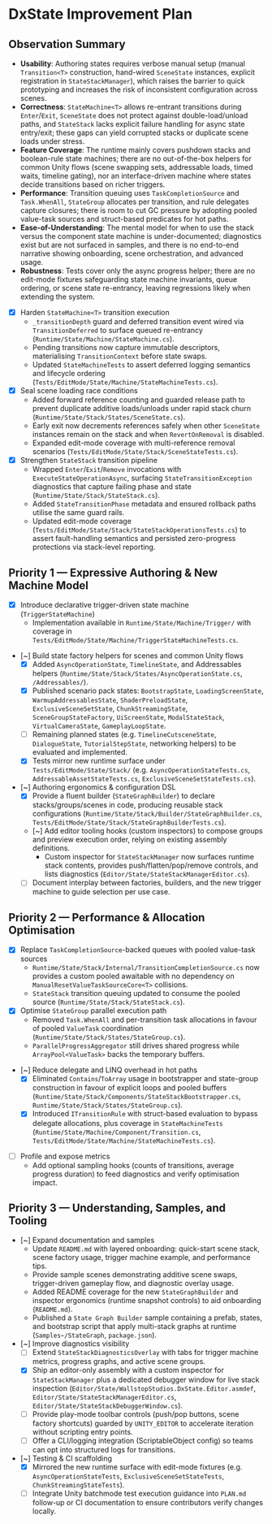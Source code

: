 # DxState Improvement Plan

## Observation Summary
- **Usability**: Authoring states requires verbose manual setup (manual `Transition<T>` construction, hand-wired `SceneState` instances, explicit registration in `StateStackManager`), which raises the barrier to quick prototyping and increases the risk of inconsistent configuration across scenes.
- **Correctness**: `StateMachine<T>` allows re-entrant transitions during `Enter`/`Exit`, `SceneState` does not protect against double-load/unload paths, and `StateStack` lacks explicit failure handling for async state entry/exit; these gaps can yield corrupted stacks or duplicate scene loads under stress.
- **Feature Coverage**: The runtime mainly covers pushdown stacks and boolean-rule state machines; there are no out-of-the-box helpers for common Unity flows (scene swapping sets, addressable loads, timed waits, timeline gating), nor an interface-driven machine where states decide transitions based on richer triggers.
- **Performance**: Transition queuing uses `TaskCompletionSource` and `Task.WhenAll`, `StateGroup` allocates per transition, and rule delegates capture closures; there is room to cut GC pressure by adopting pooled value-task sources and struct-based predicates for hot paths.
- **Ease-of-Understanding**: The mental model for when to use the stack versus the component state machine is under-documented; diagnostics exist but are not surfaced in samples, and there is no end-to-end narrative showing onboarding, scene orchestration, and advanced usage.
- **Robustness**: Tests cover only the async progress helper; there are no edit-mode fixtures safeguarding state machine invariants, queue ordering, or scene state re-entrancy, leaving regressions likely when extending the system.

- [x] Harden `StateMachine<T>` transition execution
  - `_transitionDepth` guard and deferred transition event wired via `TransitionDeferred` to surface queued re-entrancy (`Runtime/State/Machine/StateMachine.cs`).
  - Pending transitions now capture immutable descriptors, materialising `TransitionContext` before state swaps.
  - Updated `StateMachineTests` to assert deferred logging semantics and lifecycle ordering (`Tests/EditMode/State/Machine/StateMachineTests.cs`).
- [x] Seal scene loading race conditions
  - Added forward reference counting and guarded release path to prevent duplicate additive loads/unloads under rapid stack churn (`Runtime/State/Stack/States/SceneState.cs`).
  - Early exit now decrements references safely when other `SceneState` instances remain on the stack and when `RevertOnRemoval` is disabled.
  - Expanded edit-mode coverage with multi-reference removal scenarios (`Tests/EditMode/State/Stack/SceneStateTests.cs`).
- [x] Strengthen `StateStack` transition pipeline
  - Wrapped `Enter`/`Exit`/`Remove` invocations with `ExecuteStateOperationAsync`, surfacing `StateTransitionException` diagnostics that capture failing phase and state (`Runtime/State/Stack/StateStack.cs`).
  - Added `StateTransitionPhase` metadata and ensured rollback paths utilise the same guard rails.
  - Updated edit-mode coverage (`Tests/EditMode/State/Stack/StateStackOperationsTests.cs`) to assert fault-handling semantics and persisted zero-progress protections via stack-level reporting.

## Priority 1 — Expressive Authoring & New Machine Model
- [x] Introduce declarative trigger-driven state machine (`TriggerStateMachine`)
  - Implementation available in `Runtime/State/Machine/Trigger/` with coverage in `Tests/EditMode/State/Machine/TriggerStateMachineTests.cs`.
- [~] Build state factory helpers for scenes and common Unity flows
  - [x] Added `AsyncOperationState`, `TimelineState`, and Addressables helpers (`Runtime/State/Stack/States/AsyncOperationState.cs`, `/Addressables/`).
  - [x] Published scenario pack states: `BootstrapState`, `LoadingScreenState`, `WarmupAddressablesState`, `ShaderPreloadState`, `ExclusiveSceneSetState`, `ChunkStreamingState`, `SceneGroupStateFactory`, `UiScreenState`, `ModalStateStack`, `VirtualCameraState`, `GameplayLoopState`.
  - [ ] Remaining planned states (e.g. `TimelineCutsceneState`, `DialogueState`, `TutorialStepState`, networking helpers) to be evaluated and implemented.
  - [x] Tests mirror new runtime surface under `Tests/EditMode/State/Stack/` (e.g. `AsyncOperationStateTests.cs`, `AddressableAssetStateTests.cs`, `ExclusiveSceneSetStateTests.cs`).
- [~] Authoring ergonomics & configuration DSL
  - [x] Provide a fluent builder (`StateGraphBuilder`) to declare stacks/groups/scenes in code, producing reusable stack configurations (`Runtime/State/Stack/Builder/StateGraphBuilder.cs`, `Tests/EditMode/State/Stack/StateGraphBuilderTests.cs`).
  - [~] Add editor tooling hooks (custom inspectors) to compose groups and preview execution order, relying on existing assembly definitions.
    - Custom inspector for `StateStackManager` now surfaces runtime stack contents, provides push/flatten/pop/remove controls, and lists diagnostics (`Editor/State/StateStackManagerEditor.cs`).
  - [ ] Document interplay between factories, builders, and the new trigger machine to guide selection per use case.

## Priority 2 — Performance & Allocation Optimisation
- [x] Replace `TaskCompletionSource`-backed queues with pooled value-task sources
  - `Runtime/State/Stack/Internal/TransitionCompletionSource.cs` now provides a custom pooled awaitable with no dependency on `ManualResetValueTaskSourceCore<T>` collisions.
  - `StateStack` transition queuing updated to consume the pooled source (`Runtime/State/Stack/StateStack.cs`).
- [x] Optimise `StateGroup` parallel execution path
  - Removed `Task.WhenAll` and per-transition task allocations in favour of pooled `ValueTask` coordination (`Runtime/State/Stack/States/StateGroup.cs`).
  - `ParallelProgressAggregator` still drives shared progress while `ArrayPool<ValueTask>` backs the temporary buffers.
- [~] Reduce delegate and LINQ overhead in hot paths
  - [x] Eliminated `Contains`/`ToArray` usage in bootstrapper and state-group construction in favour of explicit loops and pooled buffers (`Runtime/State/Stack/Components/StateStackBootstrapper.cs`, `Runtime/State/Stack/States/StateGroup.cs`).
  - [x] Introduced `ITransitionRule` with struct-based evaluation to bypass delegate allocations, plus coverage in `StateMachineTests` (`Runtime/State/Machine/Component/Transition.cs`, `Tests/EditMode/State/Machine/StateMachineTests.cs`).
- [ ] Profile and expose metrics
  - Add optional sampling hooks (counts of transitions, average progress duration) to feed diagnostics and verify optimisation impact.

## Priority 3 — Understanding, Samples, and Tooling
- [~] Expand documentation and samples
  - Update `README.md` with layered onboarding: quick-start scene stack, scene factory usage, trigger machine example, and performance tips.
  - Provide sample scenes demonstrating additive scene swaps, trigger-driven gameplay flow, and diagnostic overlay usage.
  - Added README coverage for the new `StateGraphBuilder` and inspector ergonomics (runtime snapshot controls) to aid onboarding (`README.md`).
  - Published a `State Graph Builder` sample containing a prefab, states, and bootstrap script that apply multi-stack graphs at runtime (`Samples~/StateGraph`, `package.json`).
- [~] Improve diagnostics visibility
  - [ ] Extend `StateStackDiagnosticsOverlay` with tabs for trigger machine metrics, progress graphs, and active scene groups.
  - [x] Ship an editor-only assembly with a custom inspector for `StateStackManager` plus a dedicated debugger window for live stack inspection (`Editor/State/WallstopStudios.DxState.Editor.asmdef`, `Editor/State/StateStackManagerEditor.cs`, `Editor/State/StateStackDebuggerWindow.cs`).
  - [ ] Provide play-mode toolbar controls (push/pop buttons, scene factory shortcuts) guarded by `UNITY_EDITOR` to accelerate iteration without scripting entry points.
  - [ ] Offer a CLI/logging integration (ScriptableObject config) so teams can opt into structured logs for transitions.
- [~] Testing & CI scaffolding
  - [x] Mirrored the new runtime surface with edit-mode fixtures (e.g. `AsyncOperationStateTests`, `ExclusiveSceneSetStateTests`, `ChunkStreamingStateTests`).
  - [ ] Integrate Unity batchmode test execution guidance into `PLAN.md` follow-up or CI documentation to ensure contributors verify changes locally.
